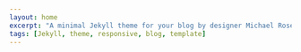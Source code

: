 ```yaml
---
layout: home
excerpt: "A minimal Jekyll theme for your blog by designer Michael Rose."
tags: [Jekyll, theme, responsive, blog, template]
---
```


